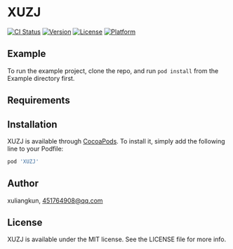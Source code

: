 # XUZJ

[![CI Status](https://img.shields.io/travis/xuliangkun/XUZJ.svg?style=flat)](https://travis-ci.org/xuliangkun/XUZJ)
[![Version](https://img.shields.io/cocoapods/v/XUZJ.svg?style=flat)](https://cocoapods.org/pods/XUZJ)
[![License](https://img.shields.io/cocoapods/l/XUZJ.svg?style=flat)](https://cocoapods.org/pods/XUZJ)
[![Platform](https://img.shields.io/cocoapods/p/XUZJ.svg?style=flat)](https://cocoapods.org/pods/XUZJ)

## Example

To run the example project, clone the repo, and run `pod install` from the Example directory first.

## Requirements

## Installation

XUZJ is available through [CocoaPods](https://cocoapods.org). To install
it, simply add the following line to your Podfile:

```ruby
pod 'XUZJ'
```

## Author

xuliangkun, 451764908@qq.com

## License

XUZJ is available under the MIT license. See the LICENSE file for more info.
